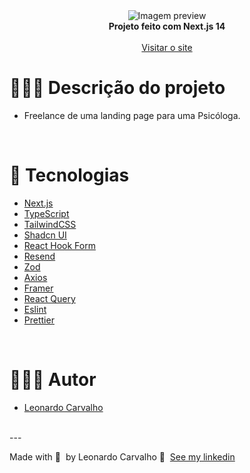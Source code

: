 <div align="center">
<picture>
  <source  srcset="https://raw.githubusercontent.com/Leorrc/website-psi-maria/master/images/preview-1.png">
  <img alt="Imagem preview" src="https://raw.githubusercontent.com/Leorrc/website-psi-maria/master/preview-1.png">
</picture>
</div>

<div align="center"><strong>Projeto feito com Next.js 14</strong></div>
<br />
<div align="center">
<a href="https://psicologamariaveronica.com.br/">Visitar o site</a>
</div>

# 👨🏻‍💻 Descrição do projeto 

- Freelance de uma landing page para uma Psicóloga.

<br />

# 🚀 Tecnologias

- [Next.js](https://reactjs.org/)
- [TypeScript](https://www.typescriptlang.org/)
- [TailwindCSS](https://tailwindcss.com/)
- [Shadcn UI](https://ui.shadcn.com/)
- [React Hook Form](https://react-hook-form.com/)
- [Resend](https://resend.com/)
- [Zod](https://zod.dev/)
- [Axios](https://axios-http.com/ptbr/docs/intro)
- [Framer](https://www.framer.com/)
- [React Query](https://react-query.tanstack.com/)
- [Eslint](https://eslint.org/)
- [Prettier](https://prettier.io/)

<br />

# 👨🏻‍💻 Autor

- [Leonardo Carvalho](https://www.linkedin.com/in/leocarvalhodev/)

<br />
---

Made with 💜 &nbsp;by Leonardo Carvalho 👋 &nbsp;[See my linkedin](https://www.linkedin.com/in/leocarvalhodev/)